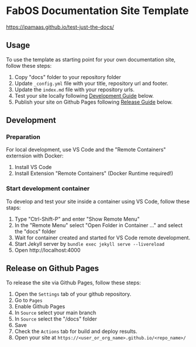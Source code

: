 # FabOS Documentation Site Template

https://ipamaas.github.io/test-just-the-docs/

## Usage

To use the template as starting point for your own documentation site, follow these steps:
1. Copy "docs" folder to your repository folder
2. Update ``_config.yml`` file with your title, repository url and footer.
3. Update the ``index.md`` file with your repository urls.
4. Test your site locally following [Development Guide](#development) below.
5. Publish your site on Github Pages following [Release Guide](#release-on-github-pages) below.

## Development

### Preparation
For local development, use VS Code and the "Remote Containers" externsion with Docker:
1. Install VS Code
2. Install Extension "Remote Containers" (Docker Runtime required!)

### Start development container

To develop and test your site inside a container using VS Code, follow these staps:
1. Type "Ctrl-Shift-P" and enter "Show Remote Menu"
2. In the "Remote Menu" select "Open Folder in Container ..." and select the "docs" folder
3. Wait for container created and started for VS Code remote development.
4. Start Jekyll server by ``bundle exec jekyll serve --livereload``
5. Open http://localhost:4000

## Release on Github Pages

To release the site via Github Pages, follow these steps:
1. Open the ``Settings`` tab of your github repository.
2. Go to ``Pages``
3. Enable Github Pages
4. In ``Source`` select your main branch
5. In ``Source`` select the "/docs" folder
6. Save
7. Check the ``Actions`` tab for build and deploy results.
8. Open your site at ``https://<user_or_org_name>.github.io/<repo_name>/``
